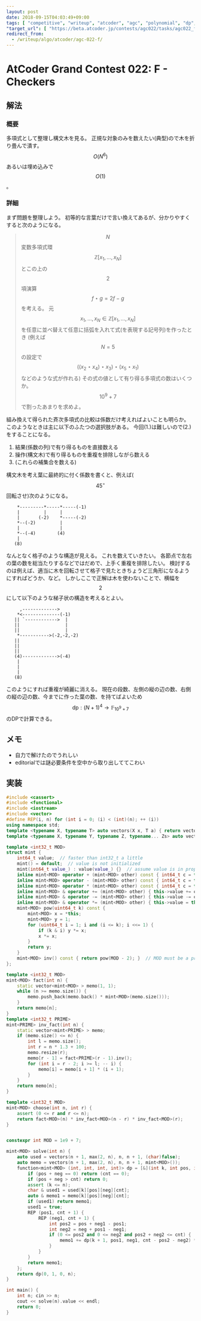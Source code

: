 ```yaml
---
layout: post
date: 2018-09-15T04:03:49+09:00
tags: [ "competitive", "writeup", "atcoder", "agc", "polynomial", "dp", "tree", "ast" ]
"target_url": [ "https://beta.atcoder.jp/contests/agc022/tasks/agc022_f" ]
redirect_from:
  - /writeup/algo/atcoder/agc-022-f/
---
```


# AtCoder Grand Contest 022: F - Checkers

## 解法

### 概要

多項式として整理し構文木を見る。
正規な対象のみを数えたい(典型)ので木を折り畳んで潰す。
$$O(N^6)$$ あるいは埋め込みで $$O(1)$$。

### 詳細

まず問題を整理しよう。
初等的な言葉だけで言い換えてあるが、分かりやすくすると次のようになる。

>   $$N$$変数多項式環$$\mathbb{Z}[x_1, \dots, x_N]$$とこの上の$$2$$項演算$$f \star g = 2f - g$$を考える。
    元$$x_1, \dots, x_N \in \mathbb{Z}[x_1, \dots, x_N]$$を任意に並べ替えて任意に括弧を入れて式(を表現する記号列)を作ったとき (例えば $$N = 5$$ の設定で $$((x_2 \star x_4) \star x_3) \star (x_5 \star x_1)$$ などのような式が作れる) その式の値として有り得る多項式の数はいくつか。
    $$10^9 + 7$$で割ったあまりを求めよ。

組み換えて得られた斉次多項式の比較は係数だけ考えればよいことも明らか。
このようなときは主に以下のふたつの選択肢がある。
今回(1.)は難しいので(2.)をすることになる。

1.  結果(係数の列)で有り得るものを直接数える
2.  操作(構文木)で有り得るものを重複を排除しながら数える
3.  (これらの補集合を数える)

構文木を考え葉に最終的に付く係数を書くと、例えば($$45^\circ$$回転させ)次のようになる。

```
    *---------*-----*-----(-1)
    |         |     |
    |       (-2)    *-----(-2)
    *--(-2)         |
    |               |
    *--(-4)        (4)
    |
   (8)
```

なんとなく格子のような構造が見える。
これを数えていきたい。
各節点で左右の葉の数を総当たりするなどではだめで、上手く重複を排除したい。
検討するのは例えば、適当に木を回転させて格子で見たときちょうど三角形になるようにすればどうか、など。
しかしここで正解は木を使わないことで、横幅を$$2$$にして以下のような梯子状の構造を考えるとよい。

```
     ,------------->
    *<--------------(-1)
   || `------------>  |
   ||                 |
   ||                 |
    *----------->(-2,-2,-2)
   ||
   ||
   ||
   (4)------------->(-4)
    |
    |
    |
   (8)
```

このようにすれば重複が綺麗に消える。
現在の段数、左側の縦の辺の数、右側の縦の辺の数、今までに作った葉の数、を持てばよいため$$\mathrm{dp} : (N + 1)^4 \to \mathbb{F} _ {10^9 + 7}$$のDPで計算できる。

## メモ

-   自力で解けたのでうれしい
-   editorialでは謎必要条件を空中から取り出しててこわい

## 実装

``` c++
#include <cassert>
#include <functional>
#include <iostream>
#include <vector>
#define REP(i, n) for (int i = 0; (i) < (int)(n); ++ (i))
using namespace std;
template <typename X, typename T> auto vectors(X x, T a) { return vector<T>(x, a); }
template <typename X, typename Y, typename Z, typename... Zs> auto vectors(X x, Y y, Z z, Zs... zs) { auto cont = vectors(y, z, zs...); return vector<decltype(cont)>(x, cont); }

template <int32_t MOD>
struct mint {
    int64_t value;  // faster than int32_t a little
    mint() = default;  // value is not initialized
    mint(int64_t value_) : value(value_) {}  // assume value is in proper range
    inline mint<MOD> operator + (mint<MOD> other) const { int64_t c = this->value + other.value; return mint<MOD>(c >= MOD ? c - MOD : c); }
    inline mint<MOD> operator - (mint<MOD> other) const { int64_t c = this->value - other.value; return mint<MOD>(c <    0 ? c + MOD : c); }
    inline mint<MOD> operator * (mint<MOD> other) const { int64_t c = this->value * int64_t(other.value) % MOD; return mint<MOD>(c < 0 ? c + MOD : c); }
    inline mint<MOD> & operator += (mint<MOD> other) { this->value += other.value; if (this->value >= MOD) this->value -= MOD; return *this; }
    inline mint<MOD> & operator -= (mint<MOD> other) { this->value -= other.value; if (this->value <    0) this->value += MOD; return *this; }
    inline mint<MOD> & operator *= (mint<MOD> other) { this->value = this->value * int64_t(other.value) % MOD; if (this->value < 0) this->value += MOD; return *this; }
    mint<MOD> pow(uint64_t k) const {
        mint<MOD> x = *this;
        mint<MOD> y = 1;
        for (uint64_t i = 1; i and (i <= k); i <<= 1) {
            if (k & i) y *= x;
            x *= x;
        }
        return y;
    }
    mint<MOD> inv() const { return pow(MOD - 2); }  // MOD must be a prime
};

template <int32_t MOD>
mint<MOD> fact(int n) {
    static vector<mint<MOD> > memo(1, 1);
    while (n >= memo.size()) {
        memo.push_back(memo.back() * mint<MOD>(memo.size()));
    }
    return memo[n];
}
template <int32_t PRIME>
mint<PRIME> inv_fact(int n) {
    static vector<mint<PRIME> > memo;
    if (memo.size() <= n) {
        int l = memo.size();
        int r = n * 1.3 + 100;
        memo.resize(r);
        memo[r - 1] = fact<PRIME>(r - 1).inv();
        for (int i = r - 2; i >= l; -- i) {
            memo[i] = memo[i + 1] * (i + 1);
        }
    }
    return memo[n];
}

template <int32_t MOD>
mint<MOD> choose(int n, int r) {
    assert (0 <= r and r <= n);
    return fact<MOD>(n) * inv_fact<MOD>(n - r) * inv_fact<MOD>(r);
}


constexpr int MOD = 1e9 + 7;

mint<MOD> solve(int n) {
    auto used = vectors(n + 1, max(2, n), n, n + 1, (char)false);
    auto memo = vectors(n + 1, max(2, n), n, n + 1, mint<MOD>());
    function<mint<MOD> (int, int, int, int)> dp = [&](int k, int pos, int neg, int cnt) -> mint<MOD> {
        if (pos + neg == 0) return (cnt == 0);
        if (pos + neg > cnt) return 0;
        assert (k <= n);
        char & used1 = used[k][pos][neg][cnt];
        auto & memo1 = memo[k][pos][neg][cnt];
        if (used1) return memo1;
        used1 = true;
        REP (pos1, cnt + 1) {
            REP (neg1, cnt + 1) {
                int pos2 = pos + neg1 - pos1;
                int neg2 = neg + pos1 - neg1;
                if (0 <= pos2 and 0 <= neg2 and pos2 + neg2 <= cnt) {
                    memo1 += dp(k + 1, pos1, neg1, cnt - pos2 - neg2) * choose<MOD>(cnt, pos2) * choose<MOD>(cnt - pos2, neg2);
                }
            }
        }
        return memo1;
    };
    return dp(0, 1, 0, n);
}

int main() {
    int n; cin >> n;
    cout << solve(n).value << endl;
    return 0;
}
```
